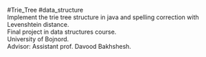 #Trie_Tree  #data_structure <br>
Implement the trie tree structure in java and spelling correction with Levenshtein distance.<br>
Final project in data structures course.<br>
University of Bojnord.<br>
Advisor: Assistant prof. Davood Bakhshesh.<br>
